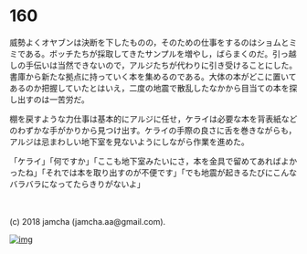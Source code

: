 # 160

威勢よくオヤブンは決断を下したものの，そのための仕事をするのはショムとミミである。ボッチたちが採取してきたサンプルを増やし，ばらまくのだ。引っ越しの手伝いは当然できないので，アルジたちが代わりに引き受けることにした。書庫から新たな拠点に持っていく本を集めるのである。大体の本がどこに置いてあるのか把握していたとはいえ，二度の地震で散乱したなかから目当ての本を探し出すのは一苦労だ。  

棚を戻すような力仕事は基本的にアルジに任せ，ケライは必要な本を背表紙などのわずかな手がかりから見つけ出す。ケライの手際の良さに舌を巻きながらも，アルジは忌まわしい地下室を見ないようにしながら作業を進めた。  

「ケライ」「何ですか」「ここも地下室みたいにさ，本を金具で留めてあればよかったね」「それでは本を取り出すのが不便です」「でも地震が起きるたびにこんなバラバラになってたらきりがないよ」  

<br>  
<br>  
(c) 2018 jamcha (jamcha.aa@gmail.com).  

[![img](http://i.creativecommons.org/l/by-nc-sa/4.0/88x31.png)](http://creativecommons.org/licenses/by-nc-sa/4.0/deed)